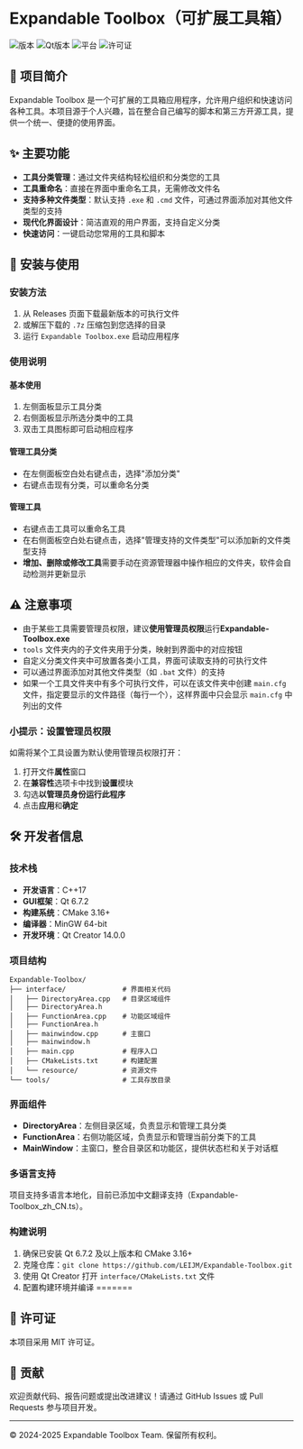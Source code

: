 # Expandable Toolbox（可扩展工具箱）

![版本](https://img.shields.io/badge/版本-2.0.0-blue)
![Qt版本](https://img.shields.io/badge/Qt-6.7.2-green)
![平台](https://img.shields.io/badge/平台-Windows-lightgrey)
![许可证](https://img.shields.io/badge/许可证-MIT-orange)


## 📖 项目简介

Expandable Toolbox 是一个可扩展的工具箱应用程序，允许用户组织和快速访问各种工具。本项目源于个人兴趣，旨在整合自己编写的脚本和第三方开源工具，提供一个统一、便捷的使用界面。

## ✨ 主要功能

- **工具分类管理**：通过文件夹结构轻松组织和分类您的工具
- **工具重命名**：直接在界面中重命名工具，无需修改文件名
- **支持多种文件类型**：默认支持 `.exe` 和 `.cmd` 文件，可通过界面添加对其他文件类型的支持
- **现代化界面设计**：简洁直观的用户界面，支持自定义分类
- **快速访问**：一键启动您常用的工具和脚本

## 🚀 安装与使用

### 安装方法

1. 从 Releases 页面下载最新版本的可执行文件
2. 或解压下载的 `.7z` 压缩包到您选择的目录
3. 运行 `Expandable Toolbox.exe` 启动应用程序

### 使用说明

#### 基本使用

1. 左侧面板显示工具分类
2. 右侧面板显示所选分类中的工具
3. 双击工具图标即可启动相应程序

#### 管理工具分类

- 在左侧面板空白处右键点击，选择"添加分类"
- 右键点击现有分类，可以重命名分类

#### 管理工具

- 右键点击工具可以重命名工具
- 在右侧面板空白处右键点击，选择"管理支持的文件类型"可以添加新的文件类型支持
- **增加、删除或修改工具**需要手动在资源管理器中操作相应的文件夹，软件会自动检测并更新显示

## ⚠️ 注意事项

- 由于某些工具需要管理员权限，建议**使用管理员权限**运行**Expandable-Toolbox.exe**
- `tools` 文件夹内的子文件夹用于分类，映射到界面中的对应按钮
- 自定义分类文件夹中可放置各类小工具，界面可读取支持的可执行文件
- 可以通过界面添加对其他文件类型（如 `.bat` 文件）的支持
- 如果一个工具文件夹中有多个可执行文件，可以在该文件夹中创建 `main.cfg` 文件，指定要显示的文件路径（每行一个），这样界面中只会显示 `main.cfg` 中列出的文件

### 小提示：设置管理员权限

如需将某个工具设置为默认使用管理员权限打开：

1. 打开文件**属性**窗口
2. 在**兼容性**选项卡中找到**设置**模块
3. 勾选**以管理员身份运行此程序**
4. 点击**应用**和**确定**

## 🛠️ 开发者信息

### 技术栈

- **开发语言**：C++17
- **GUI框架**：Qt 6.7.2
- **构建系统**：CMake 3.16+
- **编译器**：MinGW 64-bit
- **开发环境**：Qt Creator 14.0.0

### 项目结构

```
Expandable-Toolbox/
├── interface/              # 界面相关代码
│   ├── DirectoryArea.cpp   # 目录区域组件
│   ├── DirectoryArea.h
│   ├── FunctionArea.cpp    # 功能区域组件
│   ├── FunctionArea.h
│   ├── mainwindow.cpp      # 主窗口
│   ├── mainwindow.h
│   ├── main.cpp            # 程序入口
│   ├── CMakeLists.txt      # 构建配置
│   └── resource/           # 资源文件
└── tools/                  # 工具存放目录
```

### 界面组件

- **DirectoryArea**：左侧目录区域，负责显示和管理工具分类
- **FunctionArea**：右侧功能区域，负责显示和管理当前分类下的工具
- **MainWindow**：主窗口，整合目录区和功能区，提供状态栏和关于对话框

### 多语言支持

项目支持多语言本地化，目前已添加中文翻译支持（Expandable-Toolbox_zh_CN.ts）。

### 构建说明

1. 确保已安装 Qt 6.7.2 及以上版本和 CMake 3.16+
2. 克隆仓库：`git clone https://github.com/LEIJM/Expandable-Toolbox.git`
3. 使用 Qt Creator 打开 `interface/CMakeLists.txt` 文件
4. 配置构建环境并编译
=======


## 📝 许可证

本项目采用 MIT 许可证。

## 👥 贡献

欢迎贡献代码、报告问题或提出改进建议！请通过 GitHub Issues 或 Pull Requests 参与项目开发。

---


© 2024-2025 Expandable Toolbox Team. 保留所有权利。
